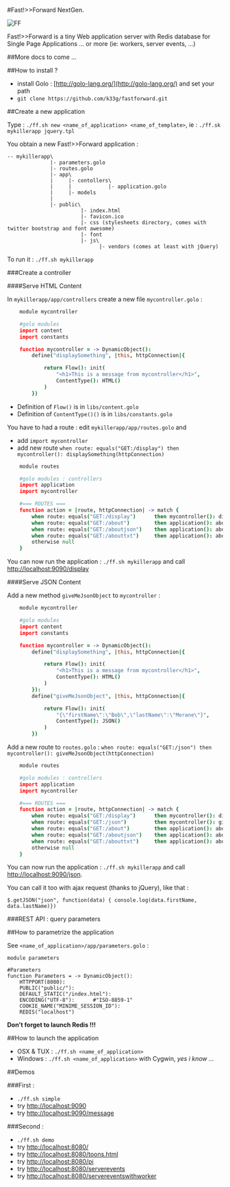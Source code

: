 #Fast!>>Forward NextGen.

![FF](https://raw.github.com/k33g/fastforward/master/logo.png)

Fast!>>Forward is a tiny Web application server with Redis database for Single Page Applications ... or more (ie: workers, server events, ...)

##More docs to come ...

##How to install ?

- install Golo : [http://golo-lang.org/](http://golo-lang.org/) and set your path
- `git clone https://github.com/k33g/fastforward.git`

##Create a new application

Type : `./ff.sh new <name_of_application> <name_of_template>`, ie : `./ff.sk mykillerapp jquery.tpl`

You obtain a new Fast!>>Forward application :

	-- mykillerapp\
	              |- parameters.golo
	              |- routes.golo
	              |- app\
	              |     |- contollers\
	              |     |            |- application.golo
	              |     |- models
	              |
	              |- public\
	                        |- index.html
	                        |- favicon.ico
	                        |- css (stylesheets directory, comes with twitter bootstrap and font awesome)
	                        |- font
	                        |- js\
	                              |- vendors (comes at least with jQuery)

To run it : `./ff.sh mykillerapp`

###Create a controller

####Serve HTML Content

In `mykillerapp/app/controllers` create a new file `mycontroller.golo` :

```coffeescript
	module mycontroller

	#golo modules
	import content
	import constants

	function mycontroller = -> DynamicObject():
	    define("displaySomething", |this, httpConnection|{

	        return Flow(): init(
	            "<h1>This is a message from mycontroller</h1>", 
	            ContentType(): HTML()
	        )
	    })
```

- Definition of `Flow()` is in `libs/content.golo`
- Definition of `ContentType()()` is in `libs/constants.golo`


You have to had a route : edit `mykillerapp/app/routes.golo` and 

- add `import mycontroller`
- add new route `when route: equals("GET:/display") then mycontroller(): displaySomething(httpConnection)`

```coffeescript
	module routes

	#golo modules : controllers
	import application
	import mycontroller

	#=== ROUTES ===
	function action = |route, httpConnection| -> match {
		when route: equals("GET:/display")      then mycontroller(): displaySomething(httpConnection)
	    when route: equals("GET:/about")        then application(): about(httpConnection)
	    when route: equals("GET:/aboutjson")    then application(): about_json(httpConnection)
	    when route: equals("GET:/abouttxt")     then application(): about_txt(httpConnection)
	    otherwise null
	}
```

You can now run the application : `./ff.sh mykillerapp` and call [http://localhost:9090/display](http://localhost:9090/display)

####Serve JSON Content

Add a new method `giveMeJsonObject` to `mycontroller` :

```coffeescript
	module mycontroller

	#golo modules
	import content
	import constants

	function mycontroller = -> DynamicObject():
	    define("displaySomething", |this, httpConnection|{

	        return Flow(): init(
	            "<h1>This is a message from mycontroller</h1>", 
	            ContentType(): HTML()
	        )
	    }):
	    define("giveMeJsonObject", |this, httpConnection|{

	        return Flow(): init(
	            "{\"firstName\":\"Bob\",\"lastName\":\"Morane\"}", 
	            ContentType(): JSON()
	        )
	    })    
```

Add a new route to `routes.golo` : `when route: equals("GET:/json") then mycontroller(): giveMeJsonObject(httpConnection)`

```coffeescript
	module routes

	#golo modules : controllers
	import application
	import mycontroller

	#=== ROUTES ===
	function action = |route, httpConnection| -> match {
		when route: equals("GET:/display")      then mycontroller(): displaySomething(httpConnection)
		when route: equals("GET:/json")      	then mycontroller(): giveMeJsonObject(httpConnection)
	    when route: equals("GET:/about")        then application(): about(httpConnection)
	    when route: equals("GET:/aboutjson")    then application(): about_json(httpConnection)
	    when route: equals("GET:/abouttxt")     then application(): about_txt(httpConnection)
	    otherwise null
	}
```

You can now run the application : `./ff.sh mykillerapp` and call [http://localhost:9090/json](http://localhost:9090/json). 

You can call it too with ajax request (thanks to jQuery), like that :

	$.getJSON("json", function(data) { console.log(data.firstName, data.lastName)})

###REST API : query parameters


##How to parametrize the application

See `<name_of_application>/app/parameters.golo` :

	module parameters

	#Parameters
	function Parameters = -> DynamicObject():
		HTTPPORT(8080):
		PUBLIC("public/"):
		DEFAULT_STATIC("/index.html"):
		ENCODING("UTF-8"): 		#"ISO-8859-1"
		COOKIE_NAME("MINIME_SESSION_ID"):
		REDIS("localhost")

**Don't forget to launch Redis !!!**

##How to launch the application

- OSX & TUX : `./ff.sh <name_of_application>` 
- Windows : `./ff.sh <name_of_application>` with Cygwin, *yes i know ...*

##Demos

###First :

- `./ff.sh simple`
- try [http://localhost:9090](http://localhost:9090)
- try [http://localhost:9090/message](http://localhost:9090/message)

###Second :

- `./ff.sh demo`
- try [http://localhost:8080/](http://localhost:8080/)
- try [http://localhost:8080/toons.html](http://localhost:8080/toons.html)
- try [http://localhost:8080/pi](http://localhost:8080/pi)
- try [http://localhost:8080/serverevents](http://localhost:8080/serverevents)
- try [http://localhost:8080/servereventswithworker](http://localhost:8080/servereventswithworker)
